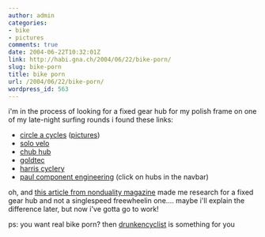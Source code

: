 ```yaml
---
author: admin
categories:
- bike
- pictures
comments: true
date: 2004-06-22T10:32:01Z
link: http://habi.gna.ch/2004/06/22/bike-porn/
slug: bike-porn
title: bike porn
url: /2004/06/22/bike-porn/
wordpress_id: 563
---
```


i'm in the process of looking for a fixed gear hub for my polish frame
on one of my late-night surfing rounds i found these links:

- [circle a cycles](http://www.circleacycles.com/) ([pictures](http://www.circleacycles.com/gallery.asp))
- [solo velo](http://www.angelfire.com/ca6/solovelo/SoloVeloPhotos1.html)
- [chub hub](http://www.chubhub.com/pictures.php)
- [goldtec](http://www.betd.co.uk/acatalog/BETD_SHOP_Goldtec_Products_22.html)
- [harris cyclery](http://www.sheldonbrown.com/harris/fixed-hubs.html)
- [paul component engineering](http://www.paulcomp.com/) (click on hubs in the navbar)

oh, and [this article from nonduality magazine](http://www.nonduality.com/900gg.htm) made me research for a fixed gear hub and not a singlespeed freewheelin one....
maybe i'll explain the difference later, but now i've gotta go to work!

ps: you want real bike porn? then [drunkencyclist](http://www.drunkcyclist.com/index1.html) is something for you
